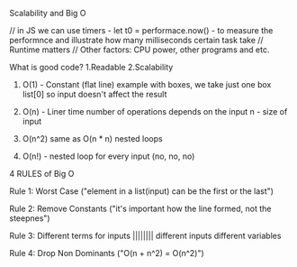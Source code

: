 Scalability and Big O

// in JS we can use timers - let t0 = performace.now() - to measure the performnce and illustrate how many milliseconds certain task take
// Runtime matters
// Other factors: CPU power, other programs and etc.

What is good code?
1.Readable
2.Scalability

1. O(1) - Constant
(flat line)
example with boxes, we take just one box list[0] so input doesn't affect the result

2. O(n) - Liner time
number of operations depends on the input 
n - size of input

3. O(n^2) same as O(n * n)
nested loops

4. O(n!) - nested loop for every input (no, no, no)

4 RULES of Big O

  Rule 1: Worst Case
("element in a list(input) can be the first or the last")

  Rule 2: Remove Constants
("it's important how the line formed, not the steepnes")

  Rule 3: Different terms for inputs                             |||||||| different inputs different variables

  Rule 4: Drop Non Dominants
("O(n + n^2) = O(n^2)")



